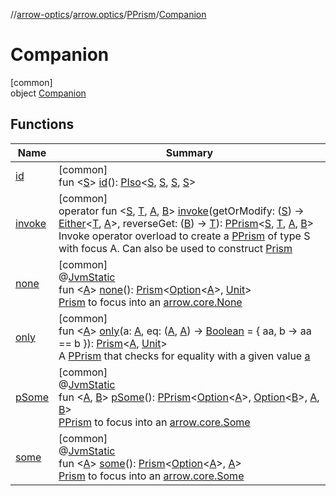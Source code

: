 //[arrow-optics](../../../../index.md)/[arrow.optics](../../index.md)/[PPrism](../index.md)/[Companion](index.md)

# Companion

[common]\
object [Companion](index.md)

## Functions

| Name | Summary |
|---|---|
| [id](id.md) | [common]<br>fun &lt;[S](id.md)&gt; [id](id.md)(): [PIso](../../-p-iso/index.md)&lt;[S](id.md), [S](id.md), [S](id.md), [S](id.md)&gt; |
| [invoke](invoke.md) | [common]<br>operator fun &lt;[S](invoke.md), [T](invoke.md), [A](invoke.md), [B](invoke.md)&gt; [invoke](invoke.md)(getOrModify: ([S](invoke.md)) -&gt; [Either](../../../../../arrow-core/arrow-core/arrow.core/-either/index.md)&lt;[T](invoke.md), [A](invoke.md)&gt;, reverseGet: ([B](invoke.md)) -&gt; [T](invoke.md)): [PPrism](../index.md)&lt;[S](invoke.md), [T](invoke.md), [A](invoke.md), [B](invoke.md)&gt;<br>Invoke operator overload to create a [PPrism](../index.md) of type S with focus A. Can also be used to construct [Prism](../../index.md#1394331700%2FClasslikes%2F-617900156) |
| [none](none.md) | [common]<br>@[JvmStatic](https://kotlinlang.org/api/latest/jvm/stdlib/kotlin.jvm/-jvm-static/index.html)<br>fun &lt;[A](none.md)&gt; [none](none.md)(): [Prism](../../index.md#1394331700%2FClasslikes%2F-617900156)&lt;[Option](../../../../../arrow-core/arrow-core/arrow.core/-option/index.md)&lt;[A](none.md)&gt;, [Unit](https://kotlinlang.org/api/latest/jvm/stdlib/kotlin/-unit/index.html)&gt;<br>[Prism](../../index.md#1394331700%2FClasslikes%2F-617900156) to focus into an [arrow.core.None](../../../../../arrow-core/arrow-core/arrow.core/-none/index.md) |
| [only](only.md) | [common]<br>fun &lt;[A](only.md)&gt; [only](only.md)(a: [A](only.md), eq: ([A](only.md), [A](only.md)) -&gt; [Boolean](https://kotlinlang.org/api/latest/jvm/stdlib/kotlin/-boolean/index.html) = { aa, b -&gt; aa == b }): [Prism](../../index.md#1394331700%2FClasslikes%2F-617900156)&lt;[A](only.md), [Unit](https://kotlinlang.org/api/latest/jvm/stdlib/kotlin/-unit/index.html)&gt;<br>A [PPrism](../index.md) that checks for equality with a given value [a](only.md) |
| [pSome](p-some.md) | [common]<br>@[JvmStatic](https://kotlinlang.org/api/latest/jvm/stdlib/kotlin.jvm/-jvm-static/index.html)<br>fun &lt;[A](p-some.md), [B](p-some.md)&gt; [pSome](p-some.md)(): [PPrism](../index.md)&lt;[Option](../../../../../arrow-core/arrow-core/arrow.core/-option/index.md)&lt;[A](p-some.md)&gt;, [Option](../../../../../arrow-core/arrow-core/arrow.core/-option/index.md)&lt;[B](p-some.md)&gt;, [A](p-some.md), [B](p-some.md)&gt;<br>[PPrism](../index.md) to focus into an [arrow.core.Some](../../../../../arrow-core/arrow-core/arrow.core/-some/index.md) |
| [some](some.md) | [common]<br>@[JvmStatic](https://kotlinlang.org/api/latest/jvm/stdlib/kotlin.jvm/-jvm-static/index.html)<br>fun &lt;[A](some.md)&gt; [some](some.md)(): [Prism](../../index.md#1394331700%2FClasslikes%2F-617900156)&lt;[Option](../../../../../arrow-core/arrow-core/arrow.core/-option/index.md)&lt;[A](some.md)&gt;, [A](some.md)&gt;<br>[Prism](../../index.md#1394331700%2FClasslikes%2F-617900156) to focus into an [arrow.core.Some](../../../../../arrow-core/arrow-core/arrow.core/-some/index.md) |

